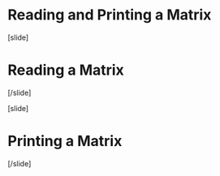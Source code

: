 # Reading and Printing a Matrix

[slide]

# Reading a Matrix

[/slide]

[slide]

# Printing a Matrix

[/slide]